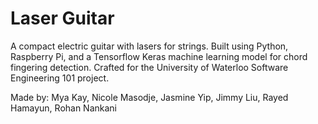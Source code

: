# Laser Guitar
A compact electric guitar with lasers for strings. Built using Python, Raspberry Pi, and a Tensorflow Keras machine learning model for chord fingering detection. Crafted for the University of Waterloo Software Engineering 101 project.

Made by: Mya Kay, Nicole Masodje, Jasmine Yip, Jimmy Liu, Rayed Hamayun, Rohan Nankani
